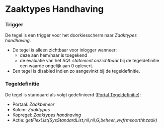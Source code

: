 # Zaaktypes Handhaving

### Trigger

De tegel is een trigger voor het doorkiesscherm naar *Zaaktypes handhaving*.

* De tegel is alleen zichtbaar voor inlogger wanneer:
  * deze aan hem/haar is toegekend
  * de evaluatie van het *SQL statement onzichtbaar* bij de tegeldefinitie een waarde ongelijk aan 0 oplevert.
* Een tegel is disabled indien zo aangevinkt bij de tegeldefinitie.

### Tegeldefinitie

De tegel is standaard als volgt gedefinieerd ([Portal Tegeldefinitie](/docs/instellen_inrichten/portaldefinitie/portal_tegel.md)):

* Portaal: *Zaakbeheer*
* Kolom: *Zaaktypes*
* Kopregel: *Zaaktypes handhaving*
* Actie: *getFlexList(SysStandardList,nil,nil,G,beheer_vwfrmsoorthhzaak)*
